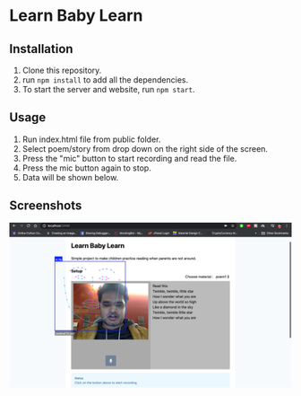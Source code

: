 # Learn Baby Learn



## Installation

1. Clone this repository.
2. run `npm install` to add all the dependencies.
4. To start the server and website, run `npm start`.

## Usage

1. Run index.html file from public folder.
2. Select poem/story from drop down on the right side of the screen.
3. Press the "mic" button to start recording and read the file.
4. Press the mic button again to stop.
5. Data will be shown below.


## Screenshots

![reading poem from text with facial expression being captured](https://github.com/pathakmukul/LearnBabyLearn/blob/master/Screenshot%202020-02-16%20at%204.02.40%20AM.png)

